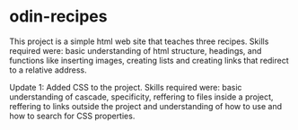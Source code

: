 # odin-recipes

This project is a simple html web site that teaches three recipes. Skills required were: basic understanding of html structure, headings, and functions like inserting images, creating lists and creating links that redirect to a relative address. 

Update 1: Added CSS to the project. Skills required were: basic understanding of cascade, specificity, reffering to files inside a project, reffering to links outside the project and understanding of how to use and how to search for CSS properties.